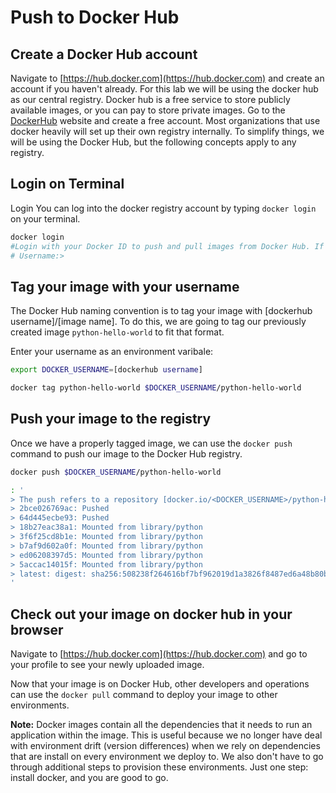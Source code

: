 # Push to Docker Hub

## Create a Docker Hub account

Navigate to [https://hub.docker.com](https://hub.docker.com) and create an account if you haven't already. For this lab we will be using the docker hub as our central registry. Docker hub is a free service to store publicly available images, or you can pay to store private images. Go to the [DockerHub](https://hub.docker.com) website and create a free account. Most organizations that use docker heavily will set up their own registry internally. To simplify things, we will be using the Docker Hub, but the following concepts apply to any registry.

## Login on Terminal

Login You can log into the docker registry account by typing `docker login` on your terminal.

```bash
docker login
#Login with your Docker ID to push and pull images from Docker Hub. If you don't have a Docker ID, head over to https://hub.docker.com to create one.
# Username:>
```

## Tag your image with your username

The Docker Hub naming convention is to tag your image with \[dockerhub username\]/\[image name\]. To do this, we are going to tag our previously created image `python-hello-world` to fit that format.

Enter your username as an environment varibale:

```bash
export DOCKER_USERNAME=[dockerhub username]
```

```bash
docker tag python-hello-world $DOCKER_USERNAME/python-hello-world
```

## Push your image to the registry

Once we have a properly tagged image, we can use the `docker push` command to push our image to the Docker Hub registry.

```bash
docker push $DOCKER_USERNAME/python-hello-world
```

```bash
: '
> The push refers to a repository [docker.io/<DOCKER_USERNAME>/python-hello-world]
> 2bce026769ac: Pushed 
> 64d445ecbe93: Pushed 
> 18b27eac38a1: Mounted from library/python 
> 3f6f25cd8b1e: Mounted from library/python 
> b7af9d602a0f: Mounted from library/python 
> ed06208397d5: Mounted from library/python 
> 5accac14015f: Mounted from library/python 
> latest: digest: sha256:508238f264616bf7bf962019d1a3826f8487ed6a48b80bf41fd3996c7175fd0f size: 1786
'
```

## Check out your image on docker hub in your browser

Navigate to [https://hub.docker.com](https://hub.docker.com) and go to your profile to see your newly uploaded image.

Now that your image is on Docker Hub, other developers and operations can use the `docker pull` command to deploy your image to other environments.

**Note:** Docker images contain all the dependencies that it needs to run an application within the image. This is useful because we no longer have deal with environment drift \(version differences\) when we rely on dependencies that are install on every environment we deploy to. We also don't have to go through additional steps to provision these environments. Just one step: install docker, and you are good to go.


